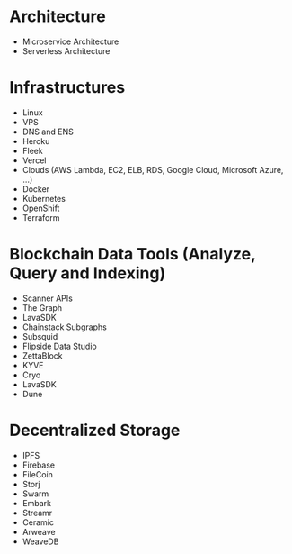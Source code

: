# Architecture 
- Microservice Architecture
- Serverless Architecture

# Infrastructures
- Linux
- VPS
- DNS and ENS
- Heroku
- Fleek
- Vercel
- Clouds (AWS Lambda, EC2, ELB, RDS, Google Cloud, Microsoft Azure, ...)
- Docker
- Kubernetes
- OpenShift
- Terraform

# Blockchain Data Tools (Analyze, Query and Indexing)
- Scanner APIs
- The Graph
- LavaSDK
- Chainstack Subgraphs
- Subsquid 
- Flipside Data Studio
- ZettaBlock
- KYVE
- Cryo
- LavaSDK
- Dune

# Decentralized Storage
- IPFS
- Firebase
- FileCoin
- Storj
- Swarm
- Embark
- Streamr
- Ceramic
- Arweave
- WeaveDB
